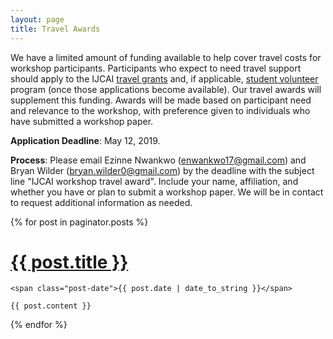 ```yaml
---
layout: page
title: Travel Awards
---
```


We have a limited amount of funding available to help cover travel costs for workshop participants. Participants who expect to need travel support should apply to the IJCAI [travel grants](https://www.ijcai19.org/travel-grants.html) and, if applicable, [student volunteer](https://www.ijcai19.org/call-for-volunteers.html) program (once those applications become available). Our travel awards will supplement this funding. Awards will be made based on participant need and relevance to the workshop, with preference given to individuals who have submitted a workshop paper.         

**Application Deadline**: May 12, 2019. 

**Process**: Please email Ezinne Nwankwo (enwankwo17@gmail.com) and Bryan Wilder (bryan.wilder0@gmail.com) by the deadline with the subject line "IJCAI workshop travel award". Include your name, affiliation, and whether you have or plan to submit a workshop paper. We will be in contact to request additional information as needed. 


<div class="posts">
  {% for post in paginator.posts %}
  <div class="post">
    <h1 class="post-title">
      <a href="{{ post.url }}">
        {{ post.title }}
      </a>
    </h1>

    <span class="post-date">{{ post.date | date_to_string }}</span>

    {{ post.content }}
  </div>
  {% endfor %}
</div>


